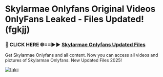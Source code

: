 # Skylarmae Onlyfans Original Videos 0nlyFans Leaked - Files Updated! (fgkjj)

<h3>🔴 CLICK HERE 🌐==►► <a href="https://tinyurl.com/x26r9saj" rel="nofollow">Skylarmae Onlyfans Updated Files</a></h3>

Get Skylarmae Onlyfans and all content. Now you can access all videos and pictures of Skylarmae Onlyfans. New Updated Files 2025!

[![fgkjj](https://i.imgur.com/LkgZPqh.gif)](https://tinyurl.com/x26r9saj)

